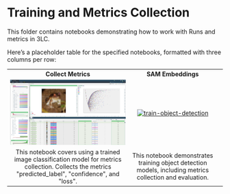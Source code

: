 # Training and Metrics Collection

This folder contains notebooks demonstrating how to work with Runs and metrics in 3LC.

Here’s a placeholder table for the specified notebooks, formatted with three columns per row:

|  |  |  |
|:----------:|:----------:|:----------:|
| **Collect Metrics** | **SAM Embeddings** |  |
| [![train-image-classification](../images/collect-only.png)](collect_metrics_only) | [![train-object-detection](../images/sam-embeddings.png)](train-object-detection.ipynb) ||
| This notebook covers using a trained image classification model for metrics collection. Collects the metrics "predicted_label", "confidence", and "loss".| This notebook demonstrates training object detection models, including metrics collection and evaluation. ||

